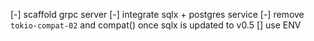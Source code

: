 [-] scaffold grpc server
[-] integrate sqlx + postgres service
[-] remove `tokio-compat-02` and compat() once sqlx is updated to v0.5
[] use ENV
